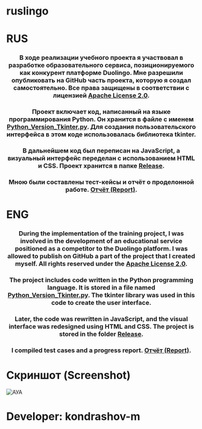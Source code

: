 # ruslingo

# RUS

<h3 align="center">В ходе реализации учебного проекта я участвовал в разработке образовательного сервиса, позиционируемого как конкурент платформе Duolingo. Мне разрешили опубликовать на GitHub часть проекта, которую я создал самостоятельно. Все права защищены в соответствии с лицензией <a href="https://github.com/kondrashov-m/project_ruslingo/blob/main/LICENSE">Apache License 2.0</a>.</h3>
<h3 align="center">Проект включает код, написанный на языке программирования Python. Он хранится в файле с именем <a href="https://github.com/kondrashov-m/project_ruslingo/blob/main/Python_Version_Tkinter.py">Python_Version_Tkinter.py</a>. Для создания пользовательского интерфейса в этом коде использовалась библиотека tkinter.</h3>
<h3 align="center">В дальнейшем код был переписан на JavaScript, а визуальный интерфейс переделан с использованием HTML и CSS. Проект хранится в папке <a href="https://github.com/kondrashov-m/project_ruslingo/tree/main/Release">Release</a>.</h3>
<h3 align="center">Мною были составлены тест-кейсы и отчёт о проделонной работе. <a href="https://github.com/kondrashov-m/project_ruslingo/blob/main/Отчёт%20(Report).pdf">Отчёт (Report)</a>.</h3>

# ENG
<h3 align="center">During the implementation of the training project, I was involved in the development of an educational service positioned as a competitor to the Duolingo platform. I was allowed to publish on GitHub a part of the project that I created myself. All rights reserved under the <a href="https://github.com/kondrashov-m/project_ruslingo/blob/main/LICENSE">Apache License 2.0</a>.</h3>
<h3 align="center">The project includes code written in the Python programming language. It is stored in a file named <a href="https://github.com/kondrashov-m/project_ruslingo/blob/main/Python_Version_Tkinter.py">Python_Version_Tkinter.py</a>. The tkinter library was used in this code to create the user interface.</h3>
<h3 align="center">Later, the code was rewritten in JavaScript, and the visual interface was redesigned using HTML and CSS. The project is stored in the folder <a href="https://github.com/kondrashov-m/project_ruslingo/tree/main/Release" >Release</a>.</h3>
<h3 align="center">I compiled test cases and a progress report. <a href="https://github.com/kondrashov-m/project_ruslingo/blob/main/Report%20 (Report).pdf">Отчёт (Report)</a>.</h3>

# Скриншот (Screenshot)

![АУА](https://github.com/user-attachments/assets/55c33b3a-1a15-4f0b-b059-39d611a3fa6d)

# Developer: kondrashov-m

